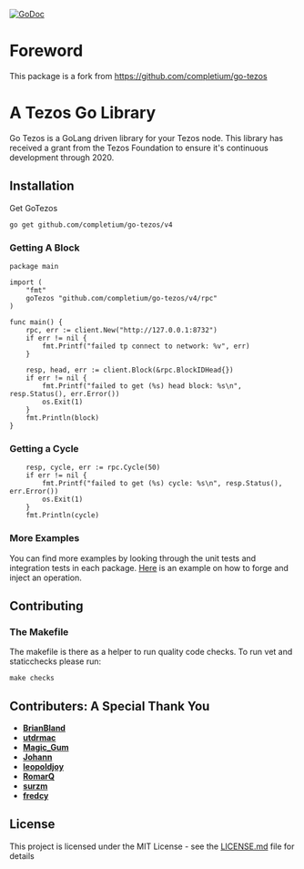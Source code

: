 [![GoDoc](https://godoc.org/github.com/golang/gddo?status.svg)](https://godoc.org/github.com/completium/go-tezos/v4)

# Foreword

This package is a fork from https://github.com/completium/go-tezos

# A Tezos Go Library

Go Tezos is a GoLang driven library for your Tezos node. This library has received a grant from the Tezos Foundation to ensure it's continuous development through 2020.

## Installation

Get GoTezos
```
go get github.com/completium/go-tezos/v4
```

### Getting A Block

```
package main

import (
	"fmt"
	goTezos "github.com/completium/go-tezos/v4/rpc"
)

func main() {
	rpc, err := client.New("http://127.0.0.1:8732")
	if err != nil {
		fmt.Printf("failed tp connect to network: %v", err)
	}

	resp, head, err := client.Block(&rpc.BlockIDHead{})
	if err != nil {
		fmt.Printf("failed to get (%s) head block: %s\n", resp.Status(), err.Error())
		os.Exit(1)
	}
	fmt.Println(block)
}
```

### Getting a Cycle
```
	resp, cycle, err := rpc.Cycle(50)
	if err != nil {
		fmt.Printf("failed to get (%s) cycle: %s\n", resp.Status(), err.Error())
		os.Exit(1)
	}
	fmt.Println(cycle)
```

### More Examples
You can find more examples by looking through the unit tests and integration tests in each package. [Here](example/transaction/transaction.go) is an example on
how to forge and inject an operation.

## Contributing

### The Makefile
The makefile is there as a helper to run quality code checks. To run vet and staticchecks please run:
```
make checks
```

## Contributers: A Special Thank You

* [**BrianBland**](https://github.com/BrianBland)
* [**utdrmac**](https://github.com/utdrmac)
* [**Magic_Gum**](https://github.com/fkbenjamin)
* [**Johann**](https://github.com/tulpenhaendler)
* [**leopoldjoy**](https://github.com/leopoldjoy)
* [**RomarQ**](https://github.com/RomarQ)
* [**surzm**](https://github.com/surzm)
* [**fredcy**](https://github.com/fredcy)

## License

This project is licensed under the MIT License - see the [LICENSE.md](LICENSE.md) file for details
